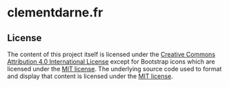 # clementdarne.fr


## License

The content of this project itself is licensed under the [Creative Commons Attribution 4.0 International License](./public/LICENSE-CC-BY) except for Bootstrap icons which are licensed under the [MIT license](./public/assets/icons/bootstrap-icons/LICENSE.md). The underlying source code used to format and display that content is licensed under the [MIT license](./LICENSE).
